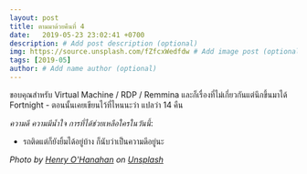 ```yaml
---
layout: post
title: ตามมาด้วยคืนที่ 4
date:   2019-05-23 23:02:41 +0700
description: # Add post description (optional)
img: https://source.unsplash.com/fZfcxWedfdw # Add image post (optional)
tags: [2019-05]
author: # Add name author (optional)
---
```

ขอบคุณสำหรับ Virtual Machine / RDP / Remmina และก็เรื่องที่ไม่เกี่ยวกันแต่นึกขึ้นมาได้ Fortnight - ตอนนั้นเคยเขียนไว้ที่ไหนนะว่า แปลว่า 14 คืน <i class="fa fa-child" style="color:plum"></i>

*ความดี ความมีน้ำใจ การที่ได้ช่วยเหลือใครในวันนี้*:
- รถติดแต่ก็ยังยิ้มได้อยู่บ้าง ก็นับว่าเป็นความดีอยู่นะ

*Photo by [Henry O'Hanahan](https://unsplash.com/@isarisariver) on [Unsplash](https://unsplash.com)*
